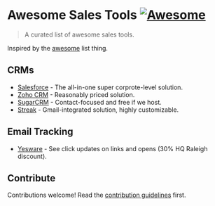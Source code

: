 # Awesome Sales Tools [![Awesome](https://cdn.rawgit.com/sindresorhus/awesome/d7305f38d29fed78fa85652e3a63e154dd8e8829/media/badge.svg)](https://github.com/sindresorhus/awesome)

> A curated list of awesome sales tools.

Inspired by the [awesome](https://github.com/sindresorhus/awesome) list thing.


## CRMs

- [Salesforce](http://www.salesforce.com) - The all-in-one super corprote-level solution.
- [Zoho CRM](http://www.zoho.com/crm) - Reasonably priced solution.
- [SugarCRM](http://www.sugarcrm.com) - Contact-focused and free if we host.
- [Streak](https://www.streak.com) - Gmail-integrated solution, highly customizable.

## Email Tracking

- [Yesware](http://www.yesware.com) - See click updates on links and opens (30% HQ Raleigh discount).


## Contribute

Contributions welcome! Read the [contribution guidelines](contributing.md) first.
